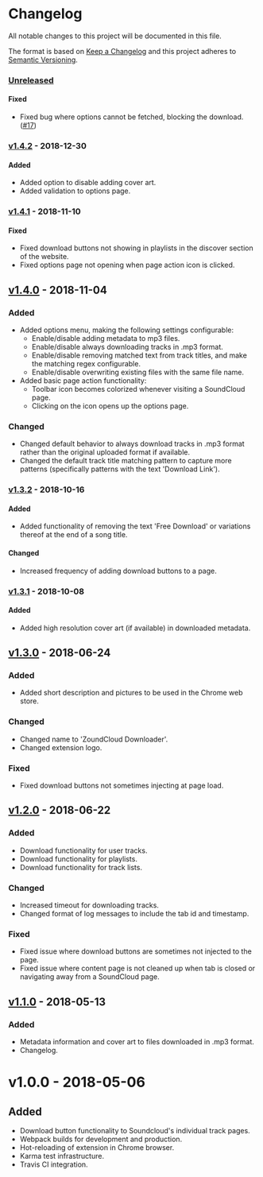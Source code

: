 # Changelog
All notable changes to this project will be documented in this file.

The format is based on [Keep a Changelog](http://keepachangelog.com/en/1.0.0/)
and this project adheres to [Semantic Versioning](http://semver.org/spec/v2.0.0.html).

### [Unreleased]
#### Fixed
- Fixed bug where options cannot be fetched, blocking the download. ([#17](https://github.com/xtangle/zoundcloud/issues/17))

### [v1.4.2] - 2018-12-30
#### Added
- Added option to disable adding cover art.
- Added validation to options page.

### [v1.4.1] - 2018-11-10
#### Fixed
- Fixed download buttons not showing in playlists in the discover section of the website.
- Fixed options page not opening when page action icon is clicked.

## [v1.4.0] - 2018-11-04
### Added
- Added options menu, making the following settings configurable:
  - Enable/disable adding metadata to mp3 files.
  - Enable/disable always downloading tracks in .mp3 format.
  - Enable/disable removing matched text from track titles, and make the matching regex configurable.
  - Enable/disable overwriting existing files with the same file name.
- Added basic page action functionality:
  - Toolbar icon becomes colorized whenever visiting a SoundCloud page.
  - Clicking on the icon opens up the options page.

### Changed
- Changed default behavior to always download tracks in .mp3 format rather than the original uploaded format if available.
- Changed the default track title matching pattern to capture more patterns (specifically patterns with the text 'Download Link').

### [v1.3.2] - 2018-10-16
#### Added
- Added functionality of removing the text 'Free Download' or variations thereof at the end of a song title.

#### Changed
- Increased frequency of adding download buttons to a page.

### [v1.3.1] - 2018-10-08
#### Added
- Added high resolution cover art (if available) in downloaded metadata.

## [v1.3.0] - 2018-06-24
### Added
- Added short description and pictures to be used in the Chrome web store.

### Changed
- Changed name to 'ZoundCloud Downloader'.
- Changed extension logo.

### Fixed
- Fixed download buttons not sometimes injecting at page load.

## [v1.2.0] - 2018-06-22
### Added
- Download functionality for user tracks.
- Download functionality for playlists.
- Download functionality for track lists.

### Changed
- Increased timeout for downloading tracks.
- Changed format of log messages to include the tab id and timestamp.

### Fixed
- Fixed issue where download buttons are sometimes not injected to the page.
- Fixed issue where content page is not cleaned up when tab is closed or navigating away from a SoundCloud page.

## [v1.1.0] - 2018-05-13
### Added
- Metadata information and cover art to files downloaded in .mp3 format.
- Changelog.

# v1.0.0 - 2018-05-06
## Added
- Download button functionality to Soundcloud's individual track pages.
- Webpack builds for development and production.
- Hot-reloading of extension in Chrome browser.
- Karma test infrastructure.
- Travis CI integration.

[Unreleased]: https://github.com/xtangle/zoundcloud/compare/v1.4.2...HEAD
[v1.4.2]: https://github.com/xtangle/zoundcloud/compare/v1.4.1...v1.4.2
[v1.4.1]: https://github.com/xtangle/zoundcloud/compare/v1.4.0...v1.4.1
[v1.4.0]: https://github.com/xtangle/zoundcloud/compare/v1.3.2...v1.4.0
[v1.3.2]: https://github.com/xtangle/zoundcloud/compare/v1.3.1...v1.3.2
[v1.3.1]: https://github.com/xtangle/zoundcloud/compare/v1.3.0...v1.3.1
[v1.3.0]: https://github.com/xtangle/zoundcloud/compare/v1.2.0...v1.3.0
[v1.2.0]: https://github.com/xtangle/zoundcloud/compare/v1.1.0...v1.2.0
[v1.1.0]: https://github.com/xtangle/zoundcloud/compare/v1.0.0...v1.1.0

